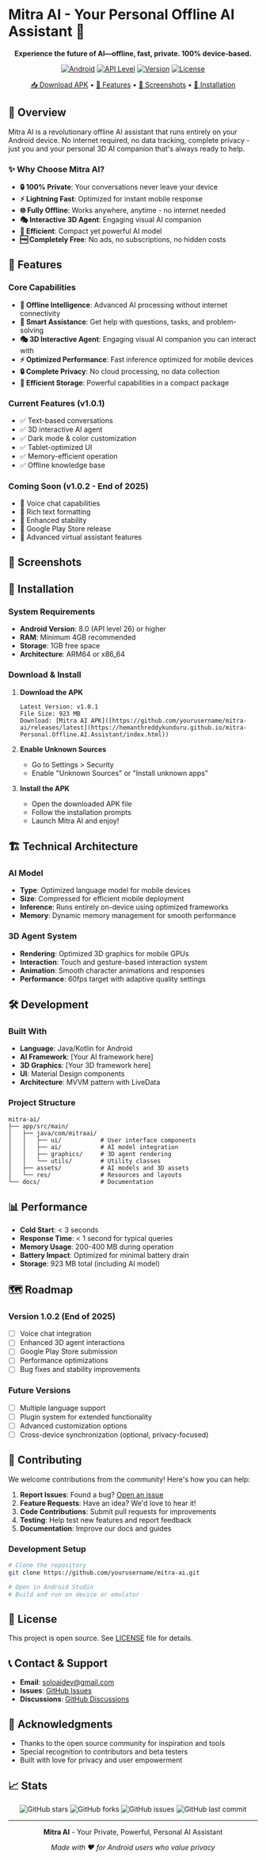 # Mitra AI - Your Personal Offline AI Assistant 🤖

<div align="center">


**Experience the future of AI—offline, fast, private. 100% device-based.**

[![Android](https://img.shields.io/badge/Platform-Android-green.svg)](https://android.com)
[![API Level](https://img.shields.io/badge/API-26%2B-brightgreen.svg)](https://developer.android.com/guide/topics/manifest/uses-sdk-element.html)
[![Version](https://img.shields.io/badge/Version-v1.0.1-blue.svg)](#)
[![License](https://img.shields.io/badge/License-Open%20Source-orange.svg)](#)

[📥 Download APK]([https://github.com/yourusername/mitra-ai/releases](https://hemanthreddykunduru.github.io/mitra-Personal.Offline.AI.Assistant/index.html)) • [🎯 Features](#features) • [📱 Screenshots](#screenshots) • [🔧 Installation](#installation)

</div>

## 🌟 Overview

Mitra AI is a revolutionary offline AI assistant that runs entirely on your Android device. No internet required, no data tracking, complete privacy - just you and your personal 3D AI companion that's always ready to help.

### ✨ Why Choose Mitra AI?

- **🔒 100% Private**: Your conversations never leave your device
- **⚡ Lightning Fast**: Optimized for instant mobile response
- **🌐 Fully Offline**: Works anywhere, anytime - no internet needed
- **🎭 Interactive 3D Agent**: Engaging visual AI companion
- **💾 Efficient**: Compact yet powerful AI model
- **🆓 Completely Free**: No ads, no subscriptions, no hidden costs

## 🚀 Features

### Core Capabilities
- **🧠 Offline Intelligence**: Advanced AI processing without internet connectivity
- **🎯 Smart Assistance**: Get help with questions, tasks, and problem-solving
- **🎭 3D Interactive Agent**: Engaging visual AI companion you can interact with
- **⚡ Optimized Performance**: Fast inference optimized for mobile devices
- **🔒 Complete Privacy**: No cloud processing, no data collection
- **💾 Efficient Storage**: Powerful capabilities in a compact package

### Current Features (v1.0.1)
- ✅ Text-based conversations
- ✅ 3D interactive AI agent
- ✅ Dark mode & color customization
- ✅ Tablet-optimized UI
- ✅ Memory-efficient operation
- ✅ Offline knowledge base

### Coming Soon (v1.0.2 - End of 2025)
- 🎤 Voice chat capabilities
- 📝 Rich text formatting
- 🐛 Enhanced stability
- 🏪 Google Play Store release
- 🤖 Advanced virtual assistant features

## 📱 Screenshots

## 🔧 Installation

### System Requirements
- **Android Version**: 8.0 (API level 26) or higher
- **RAM**: Minimum 4GB recommended
- **Storage**: 1GB free space
- **Architecture**: ARM64 or x86_64

### Download & Install

1. **Download the APK**
   ```
   Latest Version: v1.0.1
   File Size: 923 MB
   Download: [Mitra AI APK]([https://github.com/yourusername/mitra-ai/releases/latest](https://hemanthreddykunduru.github.io/mitra-Personal.Offline.AI.Assistant/index.html))
   ```

2. **Enable Unknown Sources**
   - Go to Settings > Security
   - Enable "Unknown Sources" or "Install unknown apps"

3. **Install the APK**
   - Open the downloaded APK file
   - Follow the installation prompts
   - Launch Mitra AI and enjoy!

## 🏗️ Technical Architecture

### AI Model
- **Type**: Optimized language model for mobile devices
- **Size**: Compressed for efficient mobile deployment
- **Inference**: Runs entirely on-device using optimized frameworks
- **Memory**: Dynamic memory management for smooth performance

### 3D Agent System
- **Rendering**: Optimized 3D graphics for mobile GPUs
- **Interaction**: Touch and gesture-based interaction system
- **Animation**: Smooth character animations and responses
- **Performance**: 60fps target with adaptive quality settings

## 🛠️ Development

### Built With
- **Language**: Java/Kotlin for Android
- **AI Framework**: [Your AI framework here]
- **3D Graphics**: [Your 3D framework here]
- **UI**: Material Design components
- **Architecture**: MVVM pattern with LiveData

### Project Structure
```
mitra-ai/
├── app/src/main/
│   ├── java/com/mitraai/
│   │   ├── ui/           # User interface components
│   │   ├── ai/           # AI model integration
│   │   ├── graphics/     # 3D agent rendering
│   │   └── utils/        # Utility classes
│   ├── assets/           # AI models and 3D assets
│   └── res/              # Resources and layouts
└── docs/                 # Documentation
```

## 📊 Performance

- **Cold Start**: < 3 seconds
- **Response Time**: < 1 second for typical queries
- **Memory Usage**: 200-400 MB during operation
- **Battery Impact**: Optimized for minimal battery drain
- **Storage**: 923 MB total (including AI model)

## 🗺️ Roadmap

### Version 1.0.2 (End of 2025)
- [ ] Voice chat integration
- [ ] Enhanced 3D agent interactions
- [ ] Google Play Store submission
- [ ] Performance optimizations
- [ ] Bug fixes and stability improvements

### Future Versions
- [ ] Multiple language support
- [ ] Plugin system for extended functionality
- [ ] Advanced customization options
- [ ] Cross-device synchronization (optional, privacy-focused)

## 🤝 Contributing

We welcome contributions from the community! Here's how you can help:

1. **Report Issues**: Found a bug? [Open an issue](https://github.com/hemanthreddykunduru/mitra/issues)
2. **Feature Requests**: Have an idea? We'd love to hear it!
3. **Code Contributions**: Submit pull requests for improvements
4. **Testing**: Help test new features and report feedback
5. **Documentation**: Improve our docs and guides

### Development Setup
```bash
# Clone the repository
git clone https://github.com/yourusername/mitra-ai.git

# Open in Android Studio
# Build and run on device or emulator
```

## 📄 License

This project is open source. See [LICENSE](LICENSE) file for details.

## 📞 Contact & Support

- **Email**: soloaidev@gmail.com
- **Issues**: [GitHub Issues](https://github.com/yourusername/mitra-ai/issues)
- **Discussions**: [GitHub Discussions](https://github.com/yourusername/mitra-ai/discussions)

## 🙏 Acknowledgments

- Thanks to the open source community for inspiration and tools
- Special recognition to contributors and beta testers
- Built with love for privacy and user empowerment

## 📈 Stats

<div align="center">

![GitHub stars](https://img.shields.io/github/stars/yourusername/mitra-ai?style=social)
![GitHub forks](https://img.shields.io/github/forks/yourusername/mitra-ai?style=social)
![GitHub issues](https://img.shields.io/github/issues/yourusername/mitra-ai)
![GitHub last commit](https://img.shields.io/github/last-commit/yourusername/mitra-ai)

</div>

---

<div align="center">

**Mitra AI** - Your Private, Powerful, Personal AI Assistant

*Made with ❤️ for Android users who value privacy*

</div>
